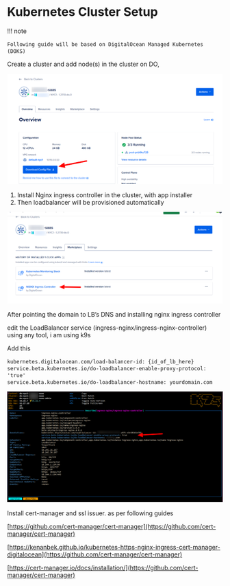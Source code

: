 # Kubernetes Cluster Setup


!!! note

    Following guide will be based on DigitalOcean Managed Kubernetes (DOKS) 


Create a cluster and add node(s) in the cluster on DO,

![Setup and Download Config File](img/k0.png)


1. Install Nginx ingress controller in the cluster, with app installer
2. Then loadbalancer will be provisioned automatically

![Nginx Ingress Controller](img/k1.png)


After pointing the domain to LB’s DNS and installing nginx ingress controller

edit the LoadBalancer service (ingress-nginx/ingress-nginx-controller) using any tool, i am using k9s

Add this

    kubernetes.digitalocean.com/load-balancer-id: {id_of_lb_here}
    service.beta.kubernetes.io/do-loadbalancer-enable-proxy-protocol: 'true'
    service.beta.kubernetes.io/do-loadbalancer-hostname: yourdomain.com 
 

![Nginx Ingress Controller Service](img/k2.png)



Install cert-manager and ssl issuer. as per following guides


[https://github.com/cert-manager/cert-manager](https://github.com/cert-manager/cert-manager)

[https://kenanbek.github.io/kubernetes-https-nginx-ingress-cert-manager-digitalocean](https://github.com/cert-manager/cert-manager)

[https://cert-manager.io/docs/installation/](https://github.com/cert-manager/cert-manager)